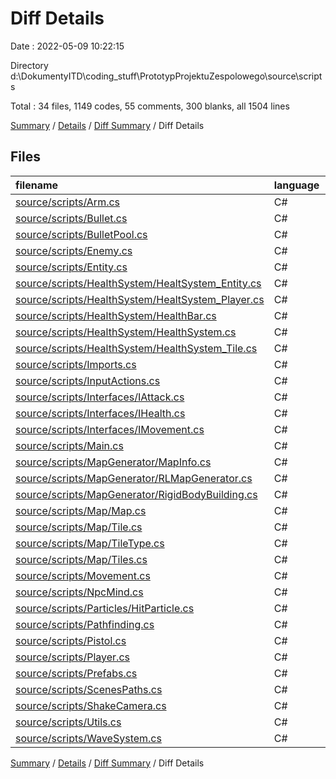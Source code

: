 # Diff Details

Date : 2022-05-09 10:22:15

Directory d:\DokumentyITD\coding_stuff\PrototypProjektuZespolowego\source\scripts

Total : 34 files,  1149 codes, 55 comments, 300 blanks, all 1504 lines

[Summary](results.md) / [Details](details.md) / [Diff Summary](diff.md) / Diff Details

## Files
| filename | language | code | comment | blank | total |
| :--- | :--- | ---: | ---: | ---: | ---: |
| [source/scripts/Arm.cs](/source/scripts/Arm.cs) | C# | 13 | 1 | 3 | 17 |
| [source/scripts/Bullet.cs](/source/scripts/Bullet.cs) | C# | 42 | 3 | 13 | 58 |
| [source/scripts/BulletPool.cs](/source/scripts/BulletPool.cs) | C# | 0 | 1 | 0 | 1 |
| [source/scripts/Enemy.cs](/source/scripts/Enemy.cs) | C# | 23 | 1 | 8 | 32 |
| [source/scripts/Entity.cs](/source/scripts/Entity.cs) | C# | 5 | 0 | 2 | 7 |
| [source/scripts/HealthSystem/HealtSystem_Entity.cs](/source/scripts/HealthSystem/HealtSystem_Entity.cs) | C# | 17 | 0 | 5 | 22 |
| [source/scripts/HealthSystem/HealtSystem_Player.cs](/source/scripts/HealthSystem/HealtSystem_Player.cs) | C# | 23 | 0 | 6 | 29 |
| [source/scripts/HealthSystem/HealthBar.cs](/source/scripts/HealthSystem/HealthBar.cs) | C# | 9 | 0 | 3 | 12 |
| [source/scripts/HealthSystem/HealthSystem.cs](/source/scripts/HealthSystem/HealthSystem.cs) | C# | 62 | 2 | 13 | 77 |
| [source/scripts/HealthSystem/HealthSystem_Tile.cs](/source/scripts/HealthSystem/HealthSystem_Tile.cs) | C# | 19 | 0 | 3 | 22 |
| [source/scripts/Imports.cs](/source/scripts/Imports.cs) | C# | 8 | 0 | 3 | 11 |
| [source/scripts/InputActions.cs](/source/scripts/InputActions.cs) | C# | 3 | 0 | 0 | 3 |
| [source/scripts/Interfaces/IAttack.cs](/source/scripts/Interfaces/IAttack.cs) | C# | 5 | 0 | 2 | 7 |
| [source/scripts/Interfaces/IHealth.cs](/source/scripts/Interfaces/IHealth.cs) | C# | 4 | 0 | 1 | 5 |
| [source/scripts/Interfaces/IMovement.cs](/source/scripts/Interfaces/IMovement.cs) | C# | 4 | 0 | 0 | 4 |
| [source/scripts/Main.cs](/source/scripts/Main.cs) | C# | 13 | 1 | 8 | 22 |
| [source/scripts/MapGenerator/MapInfo.cs](/source/scripts/MapGenerator/MapInfo.cs) | C# | 10 | 0 | 3 | 13 |
| [source/scripts/MapGenerator/RLMapGenerator.cs](/source/scripts/MapGenerator/RLMapGenerator.cs) | C# | 219 | 15 | 54 | 288 |
| [source/scripts/MapGenerator/RigidBodyBuilding.cs](/source/scripts/MapGenerator/RigidBodyBuilding.cs) | C# | 134 | 12 | 30 | 176 |
| [source/scripts/Map/Map.cs](/source/scripts/Map/Map.cs) | C# | 64 | 5 | 21 | 90 |
| [source/scripts/Map/Tile.cs](/source/scripts/Map/Tile.cs) | C# | 23 | 0 | 6 | 29 |
| [source/scripts/Map/TileType.cs](/source/scripts/Map/TileType.cs) | C# | 13 | 1 | 0 | 14 |
| [source/scripts/Map/Tiles.cs](/source/scripts/Map/Tiles.cs) | C# | 6 | 0 | 2 | 8 |
| [source/scripts/Movement.cs](/source/scripts/Movement.cs) | C# | 6 | 0 | 0 | 6 |
| [source/scripts/NpcMind.cs](/source/scripts/NpcMind.cs) | C# | 73 | 1 | 20 | 94 |
| [source/scripts/Particles/HitParticle.cs](/source/scripts/Particles/HitParticle.cs) | C# | 17 | 1 | 4 | 22 |
| [source/scripts/Pathfinding.cs](/source/scripts/Pathfinding.cs) | C# | 131 | 9 | 34 | 174 |
| [source/scripts/Pistol.cs](/source/scripts/Pistol.cs) | C# | 12 | 0 | 4 | 16 |
| [source/scripts/Player.cs](/source/scripts/Player.cs) | C# | 1 | 0 | 3 | 4 |
| [source/scripts/Prefabs.cs](/source/scripts/Prefabs.cs) | C# | 12 | 0 | 5 | 17 |
| [source/scripts/ScenesPaths.cs](/source/scripts/ScenesPaths.cs) | C# | 10 | 2 | 4 | 16 |
| [source/scripts/ShakeCamera.cs](/source/scripts/ShakeCamera.cs) | C# | 9 | 0 | 3 | 12 |
| [source/scripts/Utils.cs](/source/scripts/Utils.cs) | C# | 126 | 0 | 26 | 152 |
| [source/scripts/WaveSystem.cs](/source/scripts/WaveSystem.cs) | C# | 33 | 0 | 11 | 44 |

[Summary](results.md) / [Details](details.md) / [Diff Summary](diff.md) / Diff Details